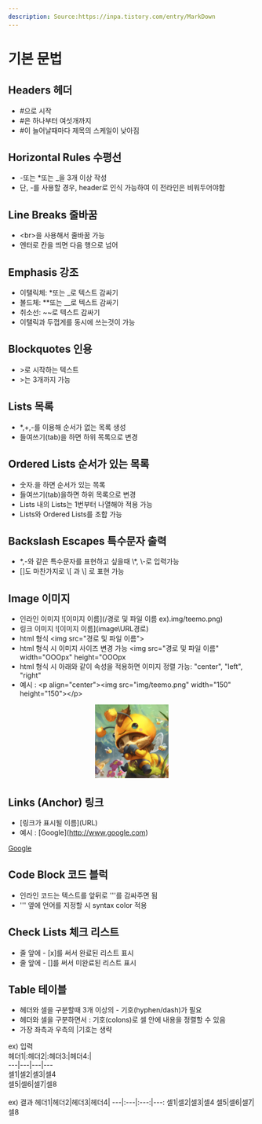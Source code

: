 ```yaml
---
description: Source:https://inpa.tistory.com/entry/MarkDown
---
```


# 기본 문법

## Headers 헤더

* \#으로 시작
* \#은 하나부터 여섯개까지
* \#이 늘어날때마다 제목의 스케일이 낮아짐

## Horizontal Rules 수평선

* \-또는 \*또는 \_을 3개 이상 작성
* 단, -를 사용할 경우, header로 인식 가능하여 이 전라인은 비워두어야함

## Line Breaks 줄바꿈

* \<br>을 사용해서 줄바꿈 가능
* 엔터로 칸을 띄면 다음 행으로 넘어

## Emphasis 강조

* 이탤릭체: \*또는 \_로 텍스트 감싸기
* 볼드체: \*\*또는 \_\_로 텍스트 감싸기
* 취소선: \~\~로 텍스트 감싸기
* 이탤릭과 두껍게를 동시에 쓰는것이 가능

## Blockquotes 인용

* \>로 시작하는 텍스트
* \>는 3개까지 가능

## Lists 목록

* \*,+,-를 이용해 순서가 없는 목록 생성
* 들여쓰기(tab)을 하면 하위 목록으로 변경

## Ordered Lists 순서가 있는 목록

* 숫자.을 하면 순서가 있는 목록
* 들여쓰기(tab)을하면 하위 목록으로 변경
* Lists 내의 Lists는 1번부터 나열해야 적용 가능
* Lists와 Ordered Lists를 조합 가능

## Backslash Escapes 특수문자 출력

* \*,-와 같은 특수문자를 표현하고 싶을때 \\\*, \\-로 입력가능
* \[]도 마찬가지로 \\\[ 과 \\] 로 표현 가능

## Image 이미지

* 인라인 이미지 !\[이미지 이름]\(/경로 및 파일 이름 ex).img/teemo.png)
* 링크 이미지 !\[이미지 이름]\(image\URL경로)
* html 형식 \<img src="경로 및 파일 이름">
* html 형식 시 이미지 사이즈 변경 가능 \<img src="경로 및 파일 이름" width="OOOpx" height="OOOpx
* html 형식 시 아래와 같이 속성을 적용하면 이미지 정렬 가능: \"center", \"left", \"right"
* 예시 : \<p align="center">\<img src="img/teemo.png" width="150" height="150">\</p\>

<p align="center"><img src="img/teemo.png" width="150" height="150"></p>

## Links (Anchor) 링크

* \[링크가 표시될 이름]\(URL)
* 예시 : \[Google\](http://www.google.com)

[Google](http://www.google.com)

## Code Block 코드 블럭

* 인라인 코드는 텍스트를 앞뒤로 \'''를 감싸주면 됨
* \''' 옆에 언어를 지정할 시 syntax color 적용

## Check Lists 체크 리스트

* 줄 앞에 - \[x]를 써서 완료된 리스트 표시
* 줄 앞에 - \[]를 써서 미완료된 리스트 표시

## Table 테이블

* 헤더와 셀을 구분할때 3개 이상의 \- 기호(hyphen/dash)가 필요
* 헤더와 셀을 구분하면서 \: 기호(colons)로 셀 안에 내용을 정렬할 수 있음
* 가장 좌측과 우측의 |기호는 생략

ex) 입력 <br>
헤더1\|:헤더2\|:헤더3:\|헤더4:\|<br>
---|---|---|---<br>
셀1\|셀2\|셀3\|셀4<br>
셀5\|셀6\|셀7\|셀8<br><br>
ex) 결과
헤더1|헤더2|헤더3|헤더4|
---|:---|:---:|---:
셀1|셀2|셀3|셀4
셀5|셀6|셀7|셀8